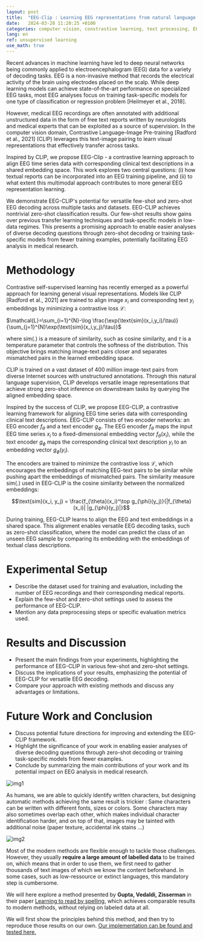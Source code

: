 ```yaml
---
layout: post
title:  "EEG-Clip : Learning EEG representations from natural language descriptions"
date:   2024-03-28 11:20:25 +0100
categories: computer vision, constrastive learning, text processing, EEG
lang: en
ref: unsupervised learning
use_math: true
---
```


Recent advances in machine learning have led to deep neural networks being commonly applied to electroencephalogram (EEG) data for a variety of decoding tasks. EEG is a non-invasive method that records the electrical activity of the brain using electrodes placed on the scalp. While deep learning models can achieve state-of-the-art performance on specialized EEG tasks, most EEG analyses focus on training task-specific models for one type of classification or regression problem [Heilmeyer et al., 2018].

However, medical EEG recordings are often annotated with additional unstructured data in the form of free text reports written by neurologists and medical experts that can be exploited as a source of supervision. In the computer vision domain, Contrastive Language–Image Pre-training [Radford et al., 2021] (CLIP) leverages this text-image pairing to learn visual representations that effectively transfer across tasks.

Inspired by CLIP, we propose EEG-Clip - a contrastive learning approach to align EEG time series data with corresponding clinical text descriptions in a shared embedding space. This work explores two central questions: (i) how textual reports can be incorporated into an EEG training pipeline, and (ii) to what extent this multimodal approach contributes to more general EEG representation learning.

We demonstrate EEG-CLIP's potential for versatile few-shot and zero-shot EEG decoding across multiple tasks and datasets. EEG-CLIP achieves nontrivial zero-shot classification results. Our few-shot results show gains over previous transfer learning techniques and task-specific models in low-data regimes. This presents a promising approach to enable easier analyses of diverse decoding questions through zero-shot decoding or training task-specific models from fewer training examples, potentially facilitating EEG analysis in medical research.

# Methodology

Contrastive self-supervised learning has recently emerged as a powerful approach for learning general visual representations. Models like CLIP [Radford et al., 2021] are trained to align image $x_i$ and corresponding text $y_i$ embeddings by minimizing a contrastive loss $\mathcal{L}$:

$\mathcal{L}=\sum_{i=1}^{N}-\log \frac{\exp(\text{sim}(x_i,y_i)/\tau)}{\sum_{j=1}^{N}\exp(\text{sim}(x_i,y_j)/\tau)}$

where sim(.) is a measure of similarity, such as cosine similarity, and $\tau$ is a temperature parameter that controls the softness of the distribution. This objective brings matching image-text pairs closer and separates mismatched pairs in the learned embedding space.

CLIP is trained on a vast dataset of 400 million image-text pairs from diverse Internet sources with unstructured annotations. Through this natural language supervision, CLIP develops versatile image representations that achieve strong zero-shot inference on downstream tasks by querying the aligned embedding space.

Inspired by the success of CLIP, we propose EEG-CLIP, a contrastive learning framework for aligning EEG time series data with corresponding clinical text descriptions. EEG-CLIP consists of two encoder networks: an EEG encoder $f_{\theta}$ and a text encoder $g_{\phi}$. The EEG encoder $f_{\theta}$ maps the input EEG time series $x_i$ to a fixed-dimensional embedding vector $f_{\theta}(x_i)$, while the text encoder $g_{\phi}$ maps the corresponding clinical text description $y_i$ to an embedding vector $g_{\phi}(y_i)$.

The encoders are trained to minimize the contrastive loss $\mathcal{L}$, which encourages the embeddings of matching EEG-text pairs to be similar while pushing apart the embeddings of mismatched pairs. The similarity measure sim(.) used in EEG-CLIP is the cosine similarity between the normalized embeddings:

$$\text{sim}(x_i, y_j) = \frac{f_{\theta}(x_i)^\top g_{\phi}(y_j)}{|f_{\theta}(x_i)| |g_{\phi}(y_j)|}$$

During training, EEG-CLIP learns to align the EEG and text embeddings in a shared space. This alignment enables versatile EEG decoding tasks, such as zero-shot classification, where the model can predict the class of an unseen EEG sample by comparing its embedding with the embeddings of textual class descriptions.

# Experimental Setup
   - Describe the dataset used for training and evaluation, including the number of EEG recordings and their corresponding medical reports.
   - Explain the few-shot and zero-shot settings used to assess the performance of EEG-CLIP.
   - Mention any data preprocessing steps or specific evaluation metrics used.

# Results and Discussion
   - Present the main findings from your experiments, highlighting the performance of EEG-CLIP in various few-shot and zero-shot settings.
   - Discuss the implications of your results, emphasizing the potential of EEG-CLIP for versatile EEG decoding.
   - Compare your approach with existing methods and discuss any advantages or limitations.

# Future Work and Conclusion
   - Discuss potential future directions for improving and extending the EEG-CLIP framework.
   - Highlight the significance of your work in enabling easier analyses of diverse decoding questions through zero-shot decoding or training task-specific models from fewer examples.
   - Conclude by summarizing the main contributions of your work and its potential impact on EEG analysis in medical research.


![img1](/assets/images/unsupervised_text_recongition/im1.png)

As humans, we are able to quickly identify written characters, but designing automatic methods achieving the same result is trickier : Same characters can be written with different fonts, sizes or colors. Some characters may also sometimes overlap each other, which makes individual character identification harder, and on top of that, images may be tainted with additional noise (paper texture, accidental ink stains ...) 

![img2](/assets/images/unsupervised_text_recognition/im2.png)

Most of the modern methods are flexible enough to tackle those challenges. However, they usually **require a large amount of labelled data** to be trained on, which means that in order to use them, we first need to gather thousands of text images of which we know the content beforehand. In some cases, such as low-ressource or extinct languages, this mandatory step is cumbersome.

We will here explore a method presented by **Gupta, Vedaldi, Zisserman** in their paper [Learning to read by spelling](https://arxiv.org/pdf/1809.08675.pdf), which achieves comparable results to modern methods, without relying on labeled data at all. 

We will first show the principles behind this method, and then try to reproduce those results on our own. [Our implementation can be found and tested here.](https://github.com/tidiane-camaret/read_by_spelling_impl)

